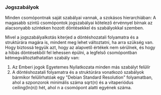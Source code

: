 ### Jogszabályok

Minden csomópontnak saját szabályai vannak, a szokásos hierarchiában: A magasabb szintű csomópontok jogszabályai kötelező érvénnyel bírnak az alacsonyabb szinteken hozott döntésekkel és szabályokkal szemben.

Mivel a jogszabályalkotás kiterjed a döntéshozatali folyamatra és a struktúrára magára is, mindent meg lehet változtatni, ha arra szükség van. Hogy biztossá tegyük azt, hogy az alapvető értékek nem sérülnek, és hogy a hibás döntésekből fel lehessen épülni, a legfelső csomópontban kétmegváltoztathatatlan szabály van:

1. Az Emberi jogok Egyetemes Nyilatkozata minden más szabályt felülír
2. A döntéshozatali folyamatra és a struktúrára vonatkozó szabályok bármikor felülírhatóak egy "Debian Standard Resolution" folyamatban, ahol a szponzorok minimális száma sqrt\(n\) és a vitaperiódus ceiling\(ln\(n\)\) hét, ahol n a csomópont alatti egyének száma.

